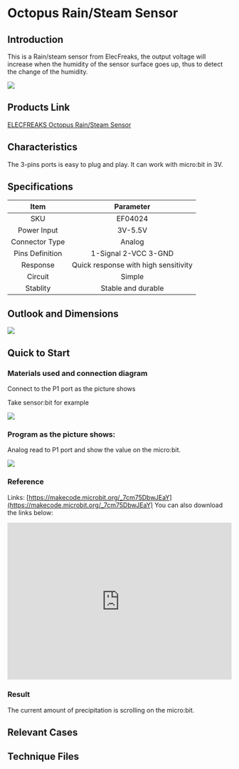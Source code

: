 # Octopus Rain/Steam Sensor

## Introduction

This is a Rain/steam sensor from ElecFreaks, the output voltage will increase when the humidity of the sensor surface goes up, thus to detect the change of the humidity.

 ![](./images/4tWL14e.jpg)

## Products Link

[ELECFREAKS Octopus Rain/Steam Sensor](https://shop.elecfreaks.com/products/elecfreaks-octopus-rain-steam-sensor?_pos=17&_sid=1ea9a7685&_ss=r)

## Characteristics

 The 3-pins ports is easy to plug and play.
 It can work with micro:bit in 3V. 

## Specifications


Item | Parameter               
:-: | :-: 
SKU|EF04024
Power Input|3V-5.5V
Connector Type|Analog
Pins Definition|1-Signal 2-VCC 3-GND
Response|Quick response with high sensitivity
Circuit|Simple
Stablity|Stable and durable


## Outlook and Dimensions


 ![](./images/xpNQNBG.png)

## Quick to Start

### Materials used and connection diagram
 Connect to the P1 port as the picture shows

Take sensor:bit for example

 ![](./images/ai3lZZE.jpg)

### Program as the picture shows:
 Analog read to P1 port and show the value on the micro:bit.

 ![](./images/JQBCxSv.png)

### Reference
Links:
[https://makecode.microbit.org/_7cm75DbwJEaY](https://makecode.microbit.org/_7cm75DbwJEaY)
You can also download the links below:

<div style="position:relative;height:0;padding-bottom:70%;overflow:hidden;"><iframe style="position:absolute;top:0;left:0;width:100%;height:100%;" src="https://makecode.microbit.org/#pub:_7cm75DbwJEaY" frameborder="0" sandbox="allow-popups allow-forms allow-scripts allow-same-origin"></iframe></div>  


### Result
 The current amount of precipitation is scrolling on the micro:bit. 

## Relevant Cases


## Technique Files

